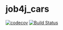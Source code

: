 # job4j_cars
[![codecov](https://codecov.io/gh/Jazzik42/job4j_cars/branch/master/graph/badge.svg?token=8S2PQ8M7P6)](https://codecov.io/gh/Jazzik42/job4j_cars)
[![Build Status](https://app.travis-ci.com/Jazzik42/job4j_cars.svg?branch=main)](https://app.travis-ci.com/Jazzik42/job4j_cars)